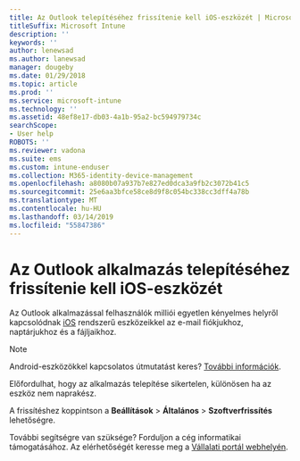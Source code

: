 ```yaml
---
title: Az Outlook telepítéséhez frissítenie kell iOS-eszközét | Microsoft Docs
titleSuffix: Microsoft Intune
description: ''
keywords: ''
author: lenewsad
ms.author: lanewsad
manager: dougeby
ms.date: 01/29/2018
ms.topic: article
ms.prod: ''
ms.service: microsoft-intune
ms.technology: ''
ms.assetid: 48ef8e17-db03-4a1b-95a2-bc594979734c
searchScope:
- User help
ROBOTS: ''
ms.reviewer: vadona
ms.suite: ems
ms.custom: intune-enduser
ms.collection: M365-identity-device-management
ms.openlocfilehash: a8080b07a937b7e827ed0dca3a9fb2c3072b41c5
ms.sourcegitcommit: 25e6aa3bfce58ce8d9f8c054bc338cc3dff4a78b
ms.translationtype: MT
ms.contentlocale: hu-HU
ms.lasthandoff: 03/14/2019
ms.locfileid: "55847386"
---
```

# <a name="you-need-to-update-your-ios-device-to-install-the-outlook-app"></a>Az Outlook alkalmazás telepítéséhez frissítenie kell iOS-eszközét

Az Outlook alkalmazással felhasználók milliói egyetlen kényelmes helyről kapcsolódnak [iOS](https://itunes.apple.com/app/microsoft-outlook-email-calendar/id951937596) rendszerű eszközeikkel az e-mail fiókjukhoz, naptárjukhoz és a fájljaikhoz.

>[!NOTE]
> Android-eszközökkel kapcsolatos útmutatást keres? [További információk](update-device-outlook-android.md).

Előfordulhat, hogy az alkalmazás telepítése sikertelen, különösen ha az eszköz nem naprakész. 

A frissítéshez koppintson a **Beállítások** > **Általános** > **Szoftverfrissítés** lehetőségre.

További segítségre van szüksége? Forduljon a cég informatikai támogatásához. Az elérhetőségét keresse meg a [Vállalati portál webhelyén](https://go.microsoft.com/fwlink/?linkid=2010980).
